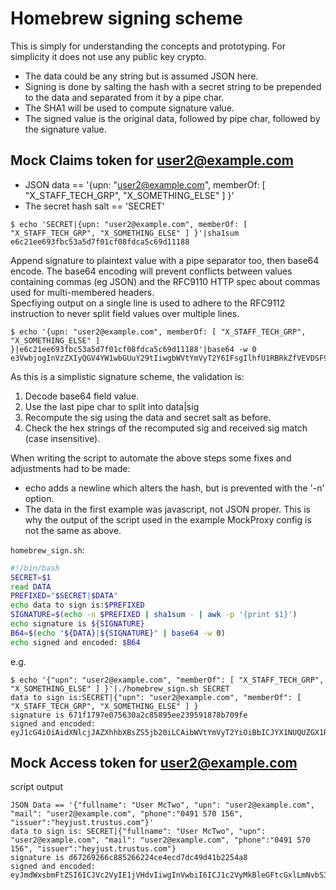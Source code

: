 # Homebrew signing scheme
This is simply for understanding the concepts and prototyping.
For simplicity it does not use any public key crypto.

* The data could be any string but is assumed JSON here.
* Signing is done by salting the hash with a secret string to be prepended to the data and separated from it by a pipe char.
* The SHA1 will be used to compute signature value.
* The signed value is the original data, followed by pipe char, followed by the signature value.

## Mock Claims token for user2@example.com

* JSON data == '{upn: "user2@example.com", memberOf: [ "X_STAFF_TECH_GRP", "X_SOMETHING_ELSE" ] }'
* The secret hash salt == 'SECRET'

```console
$ echo 'SECRET|{upn: "user2@example.com", memberOf: [ "X_STAFF_TECH_GRP", "X_SOMETHING_ELSE" ] }'|sha1sum
e6c21ee693fbc53a5d7f01cf08fdca5c69d11188
```

Append signature to plaintext value with a pipe separator too, then base64 encode. The base64 encoding will prevent conflicts between values containing commas (eg JSON) and the RFC9110 HTTP spec about commas used for multi-membered headers.  
Specfiying output on a single line is used to adhere to the RFC9112 instruction to never split field values over multiple lines.

```console
$ echo '{upn: "user2@example.com", memberOf: [ "X_STAFF_TECH_GRP", "X_SOMETHING_ELSE" ] }|e6c21ee693fbc53a5d7f01cf08fdca5c69d11188'|base64 -w 0
e3VwbjogInVzZXIyQGV4YW1wbGUuY29tIiwgbWVtYmVyT2Y6IFsgIlhfU1RBRkZfVEVDSF9HUlAiLCAiWF9TT01FVEhJTkdfRUxTRSIgXSB9fGU2YzIxZWU2OTNmYmM1M2E1ZDdmMDFjZjA4ZmRjYTVjNjlkMTExODgK
```

As this is a simplistic signature scheme, the validation is:
1. Decode base64 field value.
2. Use the last pipe char to split into data|sig
3. Recompute the sig using the data and secret salt as before.
4. Check the hex strings of the recomputed sig and received sig match (case insensitive).

When writing the script to automate the above steps some fixes and adjustments had to be made:
* echo adds a newline which alters the hash, but is prevented with the '-n' option.
* The data in the first example was javascript, not JSON proper.
This is why the output of the script used in the example MockProxy config is not the same as above.

`homebrew_sign.sh`:  
```bash
#!/bin/bash
SECRET=$1
read DATA
PREFIXED="$SECRET|$DATA"
echo data to sign is:$PREFIXED
SIGNATURE=$(echo -n $PREFIXED | sha1sum - | awk -p '{print $1}')
echo signature is ${SIGNATURE}
B64=$(echo "${DATA}|${SIGNATURE}" | base64 -w 0)
echo signed and encoded: $B64
```
e.g. 
```console
$ echo '{"upn": "user2@example.com", "memberOf": [ "X_STAFF_TECH_GRP", "X_SOMETHING_ELSE" ] }'|./homebrew_sign.sh SECRET
data to sign is:SECRET|{"upn": "user2@example.com", "memberOf": [ "X_STAFF_TECH_GRP", "X_SOMETHING_ELSE" ] }
signature is 671f1797e075630a2c85895ee239591878b709fe
signed and encoded: eyJ1cG4iOiAidXNlcjJAZXhhbXBsZS5jb20iLCAibWVtYmVyT2YiOiBbICJYX1NUQUZGX1RFQ0hfR1JQIiwgIlhfU09NRVRISU5HX0VMU0UiIF0gfXw2NzFmMTc5N2UwNzU2MzBhMmM4NTg5NWVlMjM5NTkxODc4YjcwOWZl
```

## Mock Access token for user2@example.com
script output
```console
JSON Data == '{"fullname": "User McTwo", "upn": "user2@example.com", "mail": "user2@example.com", "phone":"0491 570 156", "issuer":"heyjust.trustus.com"}'  
data to sign is: SECRET|{"fullname": "User McTwo", "upn": "user2@example.com", "mail": "user2@example.com", "phone":"0491 570 156", "issuer":"heyjust.trustus.com"}  
signature is d67269266c885266224ce4ecd7dc49d41b2254a8
signed and encoded: eyJmdWxsbmFtZSI6ICJVc2VyIE1jVHdvIiwgInVwbiI6ICJ1c2VyMkBleGFtcGxlLmNvbSIsICJtYWlsIjogInVzZXIyQGV4YW1wbGUuY29tIiwgInBob25lIjoiMDQ5MSA1NzAgMTU2IiwgImlzc3VlciI6ImhleWp1c3QudHJ1c3R1cy5jb20ifXxkNjcyNjkyNjZjODg1MjY2MjI0Y2U0ZWNkN2RjNDlkNDFiMjI1NGE4
```
